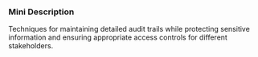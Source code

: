 ### Mini Description

Techniques for maintaining detailed audit trails while protecting sensitive information and ensuring appropriate access controls for different stakeholders.

